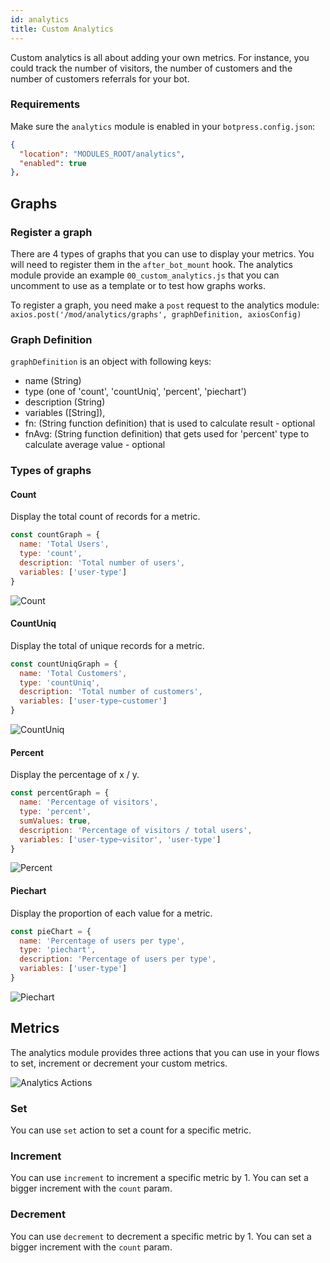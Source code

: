 ```yaml
---
id: analytics
title: Custom Analytics
---
```


Custom analytics is all about adding your own metrics. For instance, you could track the number of visitors, the number of customers and the number of customers referrals for your bot.

### Requirements

Make sure the `analytics` module is enabled in your `botpress.config.json`:

```json
{
  "location": "MODULES_ROOT/analytics",
  "enabled": true
},
```

## Graphs

### Register a graph

There are 4 types of graphs that you can use to display your metrics. You will need to register them in the `after_bot_mount` hook. The analytics module provide an example `00_custom_analytics.js` that you can uncomment to use as a template or to test how graphs works.

To register a graph, you need make a `post` request to the analytics module: `axios.post('/mod/analytics/graphs', graphDefinition, axiosConfig)`

### Graph Definition

`graphDefinition` is an object with following keys:

- name (String)
- type (one of 'count', 'countUniq', 'percent', 'piechart')
- description (String)
- variables ([String]),
- fn: (String function definition) that is used to calculate result - optional
- fnAvg: (String function definition) that gets used for 'percent' type to calculate average value - optional

### Types of graphs

#### Count

Display the total count of records for a metric.

```javascript
const countGraph = {
  name: 'Total Users',
  type: 'count',
  description: 'Total number of users',
  variables: ['user-type']
}
```

![Count](assets/custom-analytics-count.png)

#### CountUniq

Display the total of unique records for a metric.

```javascript
const countUniqGraph = {
  name: 'Total Customers',
  type: 'countUniq',
  description: 'Total number of customers',
  variables: ['user-type~customer']
}
```

![CountUniq](assets/custom-analytics-countuniq.png)

#### Percent

Display the percentage of x / y.

```javascript
const percentGraph = {
  name: 'Percentage of visitors',
  type: 'percent',
  sumValues: true,
  description: 'Percentage of visitors / total users',
  variables: ['user-type~visitor', 'user-type']
}
```

![Percent](assets/custom-analytics-percent.png)

#### Piechart

Display the proportion of each value for a metric.

```javascript
const pieChart = {
  name: 'Percentage of users per type',
  type: 'piechart',
  description: 'Percentage of users per type',
  variables: ['user-type']
}
```

![Piechart](assets/custom-analytics-piechart.png)

## Metrics

The analytics module provides three actions that you can use in your flows to set, increment or decrement your custom metrics.

![Analytics Actions](assets/custom-analytics-actions.png)

### Set

You can use `set` action to set a count for a specific metric.

### Increment

You can use `increment` to increment a specific metric by 1. You can set a bigger increment with the `count` param.

### Decrement

You can use `decrement` to decrement a specific metric by 1. You can set a bigger increment with the `count` param.
